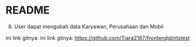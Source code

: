 # README #
8. User dapat mengubah data Karyawan, Perusahaan dan Mobil

ini link gitnya: ini link gitnya: https://github.com/Tiara2187/frontendglintstest
